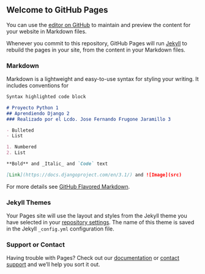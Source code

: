 ## Welcome to GitHub Pages

You can use the [editor on GitHub](https://github.com/jfrugone1970/Proyecto_Django-Aprendiendo-Django-/edit/gh-pages/index.md) to maintain and preview the content for your website in Markdown files.

Whenever you commit to this repository, GitHub Pages will run [Jekyll](https://jekyllrb.com/) to rebuild the pages in your site, from the content in your Markdown files.

### Markdown

Markdown is a lightweight and easy-to-use syntax for styling your writing. It includes conventions for

```markdown
Syntax highlighted code block

# Proyecto Python 1
## Aprendiendo Django 2
### Realizado por el Lcdo. Jose Fernando Frugone Jaramillo 3

- Bulleted
- List

1. Numbered
2. List

**Bold** and _Italic_ and `Code` text

[Link](https://docs.djangoproject.com/en/3.1/) and ![Image](src)
```

For more details see [GitHub Flavored Markdown](https://guides.github.com/features/mastering-markdown/).

### Jekyll Themes

Your Pages site will use the layout and styles from the Jekyll theme you have selected in your [repository settings](https://github.com/jfrugone1970/Proyecto_Django-Aprendiendo-Django-/settings). The name of this theme is saved in the Jekyll `_config.yml` configuration file.

### Support or Contact

Having trouble with Pages? Check out our [documentation](https://docs.github.com/categories/github-pages-basics/) or [contact support](https://github.com/contact) and we’ll help you sort it out.
